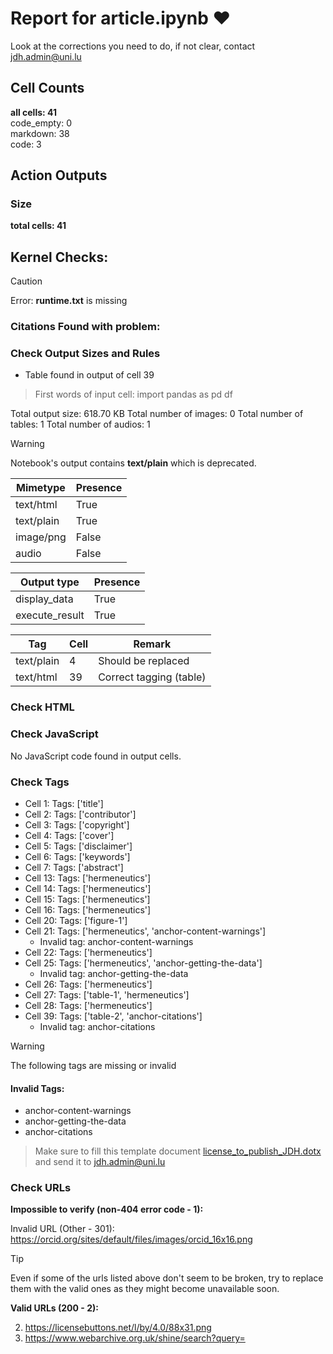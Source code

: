 # Report for article.ipynb ❤ 

Look at the corrections you need to do, if not clear, contact jdh.admin@uni.lu

## Cell Counts   
**all cells: 41**  
code_empty: 0   
markdown: 38   
code: 3   

## Action Outputs

### Size
**total cells: 41**
## Kernel Checks: 

> [!CAUTION]
> Error: **runtime.txt** is missing


### Citations Found with problem:


### Check Output Sizes and Rules
- Table found in output of cell 39
> First words of input cell: import pandas as pd df

Total output size: 618.70 KB
Total number of images: 0
Total number of tables: 1
Total number of audios: 1

> [!WARNING]
> Notebook's output contains **text/plain** which is deprecated.

| Mimetype | Presence |
| --- | --- |
| text/html | True |
| text/plain | True |
| image/png | False |
| audio | False |

| Output type | Presence |
| --- | --- |
| display_data | True |
| execute_result | True |

| Tag | Cell | Remark |
| --- | --- | --- |
| text/plain | 4 | Should be replaced |
| text/html | 39 | Correct tagging (table) |


### Check HTML


### Check JavaScript
No JavaScript code found in output cells.


### Check Tags
- Cell 1: Tags: ['title']
- Cell 2: Tags: ['contributor']
- Cell 3: Tags: ['copyright']
- Cell 4: Tags: ['cover']
- Cell 5: Tags: ['disclaimer']
- Cell 6: Tags: ['keywords']
- Cell 7: Tags: ['abstract']
- Cell 13: Tags: ['hermeneutics']
- Cell 14: Tags: ['hermeneutics']
- Cell 15: Tags: ['hermeneutics']
- Cell 16: Tags: ['hermeneutics']
- Cell 20: Tags: ['figure-1']
- Cell 21: Tags: ['hermeneutics', 'anchor-content-warnings']
  - Invalid tag: anchor-content-warnings
- Cell 22: Tags: ['hermeneutics']
- Cell 25: Tags: ['hermeneutics', 'anchor-getting-the-data']
  - Invalid tag: anchor-getting-the-data
- Cell 26: Tags: ['hermeneutics']
- Cell 27: Tags: ['table-1', 'hermeneutics']
- Cell 28: Tags: ['hermeneutics']
- Cell 39: Tags: ['table-2', 'anchor-citations']
  - Invalid tag: anchor-citations
> [!WARNING]
> The following tags are missing or invalid

#### Invalid Tags:
- anchor-content-warnings
- anchor-getting-the-data
- anchor-citations
> Make sure to fill this template document [license_to_publish_JDH.dotx](https://github.com/C2DH/journal-of-digital-history-ipynb-preflight-action/blob/master/license_to_publish_JDH.dotx) and send it to jdh.admin@uni.lu


### Check URLs


**Impossible to verify (non-404 error code - 1):**

Invalid URL (Other - 301): https://orcid.org/sites/default/files/images/orcid_16x16.png

> [!TIP]
> Even if some of the urls listed above don't seem to be broken, try to replace them with the valid ones as they might become unavailable soon.


**Valid URLs (200 - 2):**

2. https://licensebuttons.net/l/by/4.0/88x31.png
3. https://www.webarchive.org.uk/shine/search?query=

